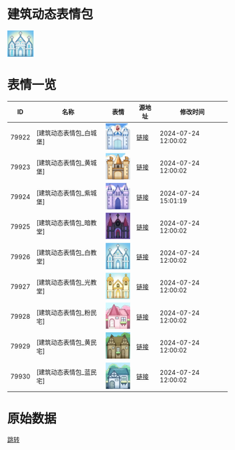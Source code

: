 # 建筑动态表情包

<img src="./cover.png" height="60" alt="cover" />

# 表情一览

|ID|名称|表情|源地址|修改时间|
|----|----|----|----|----|
|79922|[建筑动态表情包_白城堡]|<img src="./pic/079922_%5B建筑动态表情包_白城堡%5D.gif" height="60" alt="白城堡"/>|[链接](https://i0.hdslb.com/bfs/emote/83e0d48242059572c6de76d873a3bb51f1357075.gif)|2024-07-24 12:00:02|
|79923|[建筑动态表情包_黄城堡]|<img src="./pic/079923_%5B建筑动态表情包_黄城堡%5D.gif" height="60" alt="黄城堡"/>|[链接](https://i0.hdslb.com/bfs/emote/e8e5ecc7c986229ff90cb831891ad8df7ffb6461.gif)|2024-07-24 12:00:02|
|79924|[建筑动态表情包_紫城堡]|<img src="./pic/079924_%5B建筑动态表情包_紫城堡%5D.gif" height="60" alt="紫城堡"/>|[链接](https://i0.hdslb.com/bfs/emote/d389a93091bfb0f2488b2111d3fca8b2ef687855.gif)|2024-07-24 15:01:19|
|79925|[建筑动态表情包_暗教堂]|<img src="./pic/079925_%5B建筑动态表情包_暗教堂%5D.gif" height="60" alt="暗教堂"/>|[链接](https://i0.hdslb.com/bfs/emote/0cbe4299c862e57f0da4dbe253be6a5c03b64a2e.gif)|2024-07-24 12:00:02|
|79926|[建筑动态表情包_白教堂]|<img src="./pic/079926_%5B建筑动态表情包_白教堂%5D.gif" height="60" alt="白教堂"/>|[链接](https://i0.hdslb.com/bfs/emote/751f0eb85de90d31a54c78bf46b37317de86270e.gif)|2024-07-24 12:00:02|
|79927|[建筑动态表情包_光教堂]|<img src="./pic/079927_%5B建筑动态表情包_光教堂%5D.gif" height="60" alt="光教堂"/>|[链接](https://i0.hdslb.com/bfs/emote/2f44c47a20cb54f2ac8f8c75f7c5443073774421.gif)|2024-07-24 12:00:02|
|79928|[建筑动态表情包_粉民宅]|<img src="./pic/079928_%5B建筑动态表情包_粉民宅%5D.gif" height="60" alt="粉民宅"/>|[链接](https://i0.hdslb.com/bfs/emote/b48bd0648662c3b9989bd3e7e640b01ed69136dc.gif)|2024-07-24 12:00:02|
|79929|[建筑动态表情包_黄民宅]|<img src="./pic/079929_%5B建筑动态表情包_黄民宅%5D.gif" height="60" alt="黄民宅"/>|[链接](https://i0.hdslb.com/bfs/emote/a56dd642caf5829fc074f1a6c52474ead414c973.gif)|2024-07-24 12:00:02|
|79930|[建筑动态表情包_蓝民宅]|<img src="./pic/079930_%5B建筑动态表情包_蓝民宅%5D.gif" height="60" alt="蓝民宅"/>|[链接](https://i0.hdslb.com/bfs/emote/f0538c8e39c0ab6701a12059e1444babfa21a743.gif)|2024-07-24 12:00:02|

# 原始数据

[跳转](./raw.json)

